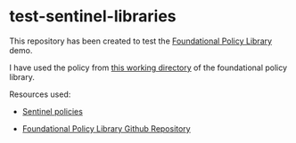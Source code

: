 # test-sentinel-libraries

This repository has been created to test the [Foundational Policy Library](https://www.hashicorp.com/resources/secure-your-cloud-with-terraform-foundational-policy-library) demo.

I have used the policy from [this working directory](https://github.com/dlavric/terraform-foundational-policies-library/blob/master/cis/azure/compute/azure-cis-7.4-compute-only-approved-extensions-are-installed/azure-cis-7.4-compute-only-approved-extensions-are-installed.sentinel) of the foundational policy library.

Resources used:

- [Sentinel policies](https://learn.hashicorp.com/tutorials/terraform/policy-quickstart?in=terraform/cloud-get-started)

- [Foundational Policy Library Github Repository](https://github.com/hashicorp/terraform-foundational-policies-library)


